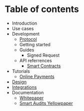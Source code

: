 # Table of contents

* Introduction
* Use cases
* Development
  * [Protocol](development/protocol.md)
  * Getting started
  * Guides
    * Signed Request
  * API referrences
    * [Smart Contracts](https://github.com/RequestNetwork/requestNetwork/tree/master/packages/requestNetworkSmartContracts/)
* Tutorials
  * [Online Payments](tutorials/online-payments.md)
* [Design](design.md)
* [Integrations](integrations.md)
* Documentation
  * [Whitepaper](http://google.in)
  * [Smart Audits Yellowpaper](https://request.network/assets/pdf/request_yellowpaper_smart_audits.pdf)

